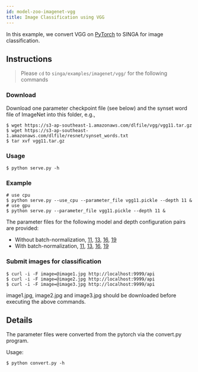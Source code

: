 ```yaml
---
id: model-zoo-imagenet-vgg
title: Image Classification using VGG
---
```


<!--- Licensed to the Apache Software Foundation (ASF) under one or more contributor license agreements.  See the NOTICE file distributed with this work for additional information regarding copyright ownership.  The ASF licenses this file to you under the Apache License, Version 2.0 (the "License"); you may not use this file except in compliance with the License.  You may obtain a copy of the License at http://www.apache.org/licenses/LICENSE-2.0 Unless required by applicable law or agreed to in writing, software distributed under the License is distributed on an "AS IS" BASIS, WITHOUT WARRANTIES OR CONDITIONS OF ANY KIND, either express or implied.  See the License for the specific language governing permissions and limitations under the License.  -->

In this example, we convert VGG on [PyTorch](https://github.com/pytorch/vision/blob/master/torchvision/models/vgg.py)
to SINGA for image classification.

## Instructions
> Please `cd` to `singa/examples/imagenet/vgg/` for the following commands

### Download
Download one parameter checkpoint file (see below) and the synset word file of ImageNet into this folder, e.g.,
```shell
$ wget https://s3-ap-southeast-1.amazonaws.com/dlfile/vgg/vgg11.tar.gz
$ wget https://s3-ap-southeast-1.amazonaws.com/dlfile/resnet/synset_words.txt
$ tar xvf vgg11.tar.gz
```

### Usage
```shell
$ python serve.py -h
```

### Example
```shell
# use cpu
$ python serve.py --use_cpu --parameter_file vgg11.pickle --depth 11 &
# use gpu
$ python serve.py --parameter_file vgg11.pickle --depth 11 &
```

The parameter files for the following model and depth configuration pairs are provided:
  * Without batch-normalization, [11](https://s3-ap-southeast-1.amazonaws.com/dlfile/vgg/vgg11.tar.gz), [13](https://s3-ap-southeast-1.amazonaws.com/dlfile/vgg/vgg13.tar.gz), [16](https://s3-ap-southeast-1.amazonaws.com/dlfile/vgg/vgg16.tar.gz), [19](https://s3-ap-southeast-1.amazonaws.com/dlfile/vgg/vgg19.tar.gz)
  * With batch-normalization, [11](https://s3-ap-southeast-1.amazonaws.com/dlfile/vgg/vgg11_bn.tar.gz), [13](https://s3-ap-southeast-1.amazonaws.com/dlfile/vgg/vgg13_bn.tar.gz), [16](https://s3-ap-southeast-1.amazonaws.com/dlfile/vgg/vgg16_bn.tar.gz), [19](https://s3-ap-southeast-1.amazonaws.com/dlfile/vgg/vgg19_bn.tar.gz)

### Submit images for classification
```shell
$ curl -i -F image=@image1.jpg http://localhost:9999/api
$ curl -i -F image=@image2.jpg http://localhost:9999/api
$ curl -i -F image=@image3.jpg http://localhost:9999/api
```

image1.jpg, image2.jpg and image3.jpg should be downloaded before executing the above commands.

## Details

The parameter files were converted from the pytorch via the convert.py program.

Usage:
```shell
$ python convert.py -h
```
